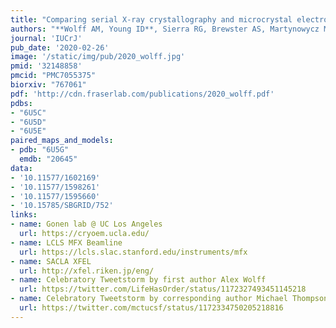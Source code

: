 ```yaml
---
title: "Comparing serial X-ray crystallography and microcrystal electron diffraction (MicroED) as methods for routine structure determination from small macromolecular crystals"
authors: "**Wolff AM, Young ID**, Sierra RG, Brewster AS, Martynowycz MW, Nango E, Sugahara M, Nakane T, Ito K, Aquila A, Bhowmick A, **Biel JT**, Carbajo S, Cohen AE, **Cortez S**, Gonzalez A, Hino T, Im D, Koralek JD, Kubo M, **Lazarou TS**, Nomura T, Owada S, Samelson A, Tanaka R, Tanaka T, **Thompson EM**, van den Bedem H, **Woldeyes RA**, Yumoto F, Zhao W, Tono K, Boutet S, Iwata S, Gonen T, Sauter NK, **Fraser JS, Thompson MC**"
journal: 'IUCrJ'
pub_date: '2020-02-26'
image: '/static/img/pub/2020_wolff.jpg'
pmid: '32148858'
pmcid: "PMC7055375"
biorxiv: "767061"
pdf: 'http://cdn.fraserlab.com/publications/2020_wolff.pdf'
pdbs:
- "6U5C"
- "6U5D"
- "6U5E"
paired_maps_and_models:
- pdb: "6U5G"
  emdb: "20645"
data:
- '10.11577/1602169'
- '10.11577/1598261'
- '10.11577/1595660'
- '10.15785/SBGRID/752'
links:
- name: Gonen lab @ UC Los Angeles
  url: https://cryoem.ucla.edu/
- name: LCLS MFX Beamline
  url: https://lcls.slac.stanford.edu/instruments/mfx
- name: SACLA XFEL
  url: http://xfel.riken.jp/eng/
- name: Celebratory Tweetstorm by first author Alex Wolff
  url: https://twitter.com/LifeHasOrder/status/1172327493451145218
- name: Celebratory Tweetstorm by corresponding author Michael Thompson
  url: https://twitter.com/mctucsf/status/1172334750205218816
---
```


